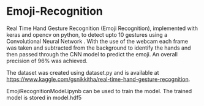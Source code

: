 # Emoji-Recognition
Real Time Hand Gesture Recognition (Emoji Recognition), implemented with keras and opencv on python, to detect upto 10 gestures using a Convolutional Neural Network . With the use of the webcam each frame was taken and subtracted from the background to identify the hands and then passed through the CNN model to predict the emoji. An overall precision of 96% was achieved.

The dataset was created using dataset.py and is available at https://www.kaggle.com/gsnikkitha/real-time-hand-gesture-recognition.

EmojiRecognitionModel.ipynb can be used to train the model. The trained model is stored in model.hdf5
